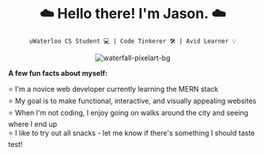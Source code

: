 <h1 align="center"> ☁️ Hello there! I'm Jason. ☁️ </h1>
 
<div align="center">
 
`uWaterloo CS Student 💻 | Code Tinkerer 🛠 | Avid Learner 💡`
 
![waterfall-pixelart-bg](https://user-images.githubusercontent.com/81478886/211448155-a8c4c20a-e50c-4125-9d46-82bdc8d6fd9a.jpg)

<div align="left"> <b>A few fun facts about myself:</b> </div>

<p align="left">
⭐️ I'm a novice web developer currently learning the MERN stack <br>
⭐️ My goal is to make functional, interactive, and visually appealing websites <br>
⭐️ When I'm not coding, I enjoy going on walks around the city and seeing where I end up <br>
⭐️ I like to try out all snacks - let me know if there's something I should taste test! <br>
 </p>
